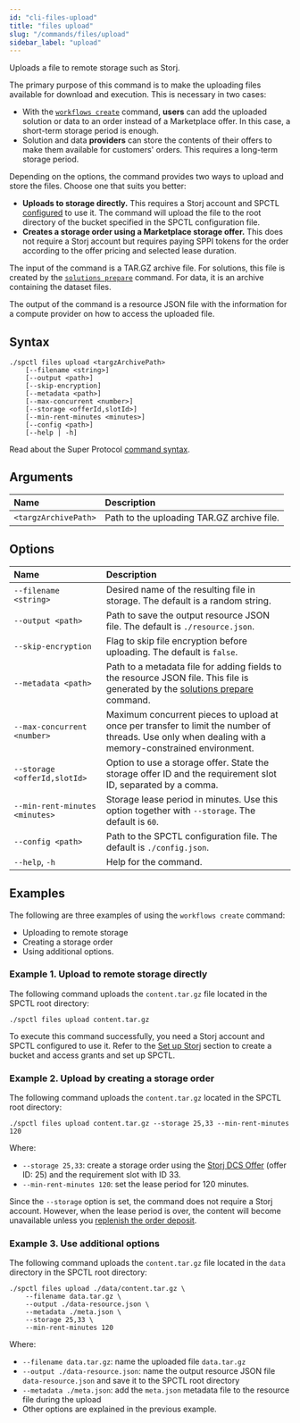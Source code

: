 ```yaml
---
id: "cli-files-upload"
title: "files upload"
slug: "/commands/files/upload"
sidebar_label: "upload"
---
```


Uploads a file to remote storage such as Storj.

The primary purpose of this command is to make the uploading files available for download and execution. This is necessary in two cases:

- With the [`workflows create`](/cli/commands/workflows/create) command, **users** can add the uploaded solution or data to an order instead of a Marketplace offer. In this case, a short-term storage period is enough.
- Solution and data **providers** can store the contents of their offers to make them available for customers' orders. This requires a long-term storage period.

Depending on the options, the command provides two ways to upload and store the files. Choose one that suits you better:

- **Uploads to storage directly.** This requires a Storj account and SPCTL [configured](/cli/#set-up-storj-access-optional) to use it. The command will upload the file to the root directory of the bucket specified in the SPCTL configuration file.
- **Creates a storage order using a Marketplace storage offer.** This does not require a Storj account but requires paying SPPI tokens for the order according to the offer pricing and selected lease duration.

The input of the command is a TAR.GZ archive file. For solutions, this file is created by the [`solutions prepare`](/cli/commands/solutions/prepare) command. For data, it is an archive containing the dataset files.

The output of the command is a resource JSON file with the information for a compute provider on how to access the uploaded file.

## Syntax

```
./spctl files upload <targzArchivePath>
    [--filename <string>]
    [--output <path>]
    [--skip-encryption]
    [--metadata <path>]
    [--max-concurrent <number>]
    [--storage <offerId,slotId>]
    [--min-rent-minutes <minutes>]
    [--config <path>]
    [--help | -h]
```

Read about the Super Protocol [command syntax](/cli/commands#command-syntax).

## Arguments

| **Name** | **Description** |
| :- | :- |
| `<targzArchivePath>` | Path to the uploading TAR.GZ archive file. |

## Options

| <div style={{width:250}}>**Name**</div> | **Description** |
| :- | :- |
| `--filename <string>` | Desired name of the resulting file in storage. The default is a random string. |
| `--output <path>` | Path to save the output resource JSON file. The default is `./resource.json`. |
| `--skip-encryption` | Flag to skip file encryption before uploading. The default is `false`. |
| `--metadata <path>` | Path to a metadata file for adding fields to the resource JSON file. This file is generated by the [solutions prepare](/cli/commands/solutions/prepare) command. |
| `--max-concurrent <number>` | Maximum concurrent pieces to upload at once per transfer to limit the number of threads. Use only when dealing with a memory-constrained environment. |
| `--storage <offerId,slotId>` | Option to use a storage offer. State the storage offer ID and the requirement slot ID, separated by a comma. |
| `--min-rent-minutes <minutes>` | Storage lease period in minutes. Use this option together with `--storage`. The default is `60`. |
| `--config <path>` | Path to the SPCTL configuration file. The default is `./config.json`. |
| `--help`, `-h` | Help for the command. |

## Examples

The following are three examples of using the `workflows create` command:

- Uploading to remote storage
- Creating a storage order
- Using additional options.

### Example 1. Upload to remote storage directly

The following command uploads the `content.tar.gz` file located in the SPCTL root directory:

```
./spctl files upload content.tar.gz
```

To execute this command successfully, you need a Storj account and SPCTL configured to use it. Refer to the [Set up Storj](/cli#set-up-storj-access-optional) section to create a bucket and access grants and set up SPCTL.

### Example 2. Upload by creating a storage order

The following command uploads the `content.tar.gz` located in the SPCTL root directory:

```
./spctl files upload content.tar.gz --storage 25,33 --min-rent-minutes 120
```

Where:

- `--storage 25,33`: create a storage order using the [Storj DCS Offer](https://marketplace.superprotocol.com/storage?offer=offerId%3D25&tab=pricing) (offer ID: 25) and the requirement slot with ID 33.
- `--min-rent-minutes 120`: set the lease period for 120 minutes.

Since the `--storage` option is set, the command does not require a Storj account. However, when the lease period is over, the content will become unavailable unless you [replenish the order deposit](/cli/commands/orders/replenish-deposit).

### Example 3. Use additional options

The following command uploads the `content.tar.gz` file located in the `data` directory in the SPCTL root directory:

```
./spctl files upload ./data/content.tar.gz \
    --filename data.tar.gz \
    --output ./data-resource.json \
    --metadata ./meta.json \
    --storage 25,33 \
    --min-rent-minutes 120
```

Where:

- `--filename data.tar.gz`: name the uploaded file `data.tar.gz`
- `--output ./data-resource.json`: name the output resource JSON file `data-resource.json` and save it to the SPCTL root directory
- `--metadata ./meta.json`: add the `meta.json` metadata file to the resource file during the upload
- Other options are explained in the previous example.
